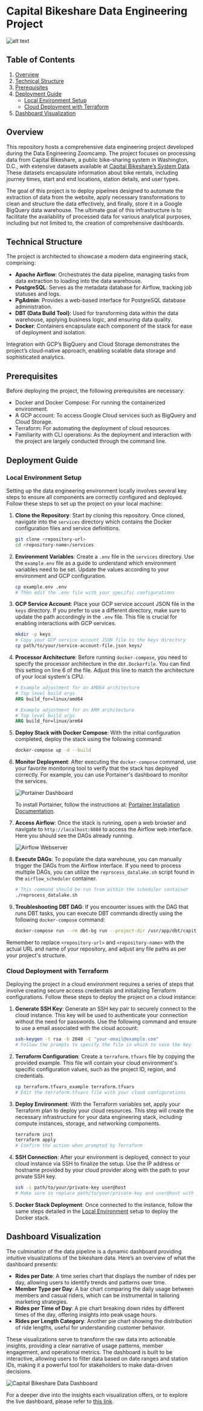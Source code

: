 # Capital Bikeshare Data Engineering Project

![alt text](images/CaBi_Ride.png)

## Table of Contents
1. [Overview](#overview)
2. [Technical Structure](#technical-structure)
3. [Prerequisites](#prerequisites)
4. [Deployment Guide](#deployment-guide)
   - [Local Environment Setup](#local-environment-setup)
   - [Cloud Deployment with Terraform](#cloud-deployment-with-terraform)
5. [Dashboard Visualization](#dashboard-visualization)


## Overview

This repository hosts a comprehensive data engineering project developed during the Data Engineering Zoomcamp. The project focuses on processing data from Capital Bikeshare, a public bike-sharing system in Washington, D.C., with extensive datasets available at [Capital Bikeshare’s System Data](https://capitalbikeshare.com/system-data). These datasets encapsulate information about bike rentals, including journey times, start and end locations, station details, and user types.

The goal of this project is to deploy pipelines designed to automate the extraction of data from the website, apply necessary transformations to clean and structure the data effectively, and finally, store it in a Google BigQuery data warehouse. The ultimate goal of this infrastructure is to facilitate the availability of processed data for various analytical purposes, including but not limited to, the creation of comprehensive dashboards. 

## Technical Structure

The project is architected to showcase a modern data engineering stack, comprising:

- **Apache Airflow**: Orchestrates the data pipeline, managing tasks from data extraction to loading into the data warehouse.
- **PostgreSQL**: Serves as the metadata database for Airflow, tracking job statuses and logs.
- **PgAdmin**: Provides a web-based interface for PostgreSQL database administration.
- **DBT (Data Build Tool)**: Used for transforming data within the data warehouse, applying business logic, and ensuring data quality.
- **Docker**: Containers encapsulate each component of the stack for ease of deployment and isolation.

Integration with GCP’s BigQuery and Cloud Storage demonstrates the project’s cloud-native approach, enabling scalable data storage and sophisticated analytics.

## Prerequisites

Before deploying the project, the following prerequisites are necessary:

- Docker and Docker Compose: For running the containerized environment.
- A GCP account: To access Google Cloud services such as BigQuery and Cloud Storage.
- Terraform: For automating the deployment of cloud resources.
- Familiarity with CLI operations: As the deployment and interaction with the project are largely conducted through the command line.

## Deployment Guide

### Local Environment Setup

Setting up the data engineering environment locally involves several key steps to ensure all components are correctly configured and deployed. Follow these steps to set up the project on your local machine:

1. **Clone the Repository**: Start by cloning this repository. Once cloned, navigate into the `services` directory which contains the Docker configuration files and service definitions.

    ```sh
    git clone <repository-url>
    cd <repository-name>/services
    ```

2. **Environment Variables**: Create a `.env` file in the `services` directory. Use the `example.env` file as a guide to understand which environment variables need to be set. Update the values according to your environment and GCP configuration.

    ```sh
    cp example.env .env
    # Then edit the .env file with your specific configurations
    ```

3. **GCP Service Account**: Place your GCP service account JSON file in the `keys` directory. If you prefer to use a different directory, make sure to update the path accordingly in the `.env` file. This file is crucial for enabling interactions with GCP services.

    ```sh
    mkdir -p keys
    # Copy your GCP service account JSON file to the keys directory
    cp path/to/your/service-account-file.json keys/
    ```

4. **Processor Architecture**: Before running `docker-compose`, you need to specify the processor architecture in the `dbt.Dockerfile`. You can find this setting on line 6 of the file. Adjust this line to match the architecture of your local system's CPU.

    ```dockerfile
    # Example adjustment for an AMD64 architecture
    # Top level build args
    ARG build_for=linux/amd64
    ```

    ```dockerfile
    # Example adjustment for an ARM architecture
    # Top level build args
    ARG build_for=linux/arm64
    ```

5. **Deploy Stack with Docker Compose**: With the initial configuration completed, deploy the stack using the following command:

    ```sh
    docker-compose up -d --build
    ```

6. **Monitor Deployment**: After executing the `docker-compose` command, use your favorite monitoring tool to verify that the stack has deployed correctly. For example, you can use Portainer's dashboard to monitor the services. 

    ![Portainer Dashboard](images/Portainer-Dashboard.png)

    To install Portainer, follow the instructions at: [Portainer Installation Documentation](https://docs.portainer.io/start/install-ce/server/docker).

7. **Access Airflow**: Once the stack is running, open a web browser and navigate to `http://localhost:8080` to access the Airflow web interface. Here you should see the DAGs already running.

    ![Airflow Webserver](images/Airflow_Webserver.png)

8. **Execute DAGs**: To populate the data warehouse, you can manually trigger the DAGs from the Airflow interface. If you need to process multiple DAGs, you can utilize the `reprocess_datalake.sh` script found in the `airflow_scheduler` container.

    ```sh
    # This command should be run from within the scheduler container
    ./reprocess_datalake.sh
    ```

9. **Troubleshooting DBT DAG**: If you encounter issues with the DAG that runs DBT tasks, you can execute DBT commands directly using the following `docker-compose` command:

    ```sh
    docker-compose run --rm dbt-bg run --project-dir /usr/app/dbt/capital_bikeshare
    ```

Remember to replace `<repository-url>` and `<repository-name>` with the actual URL and name of your repository, and adjust any file paths as per your project's structure.

### Cloud Deployment with Terraform

Deploying the project in a cloud environment requires a series of steps that involve creating secure access credentials and initializing Terraform configurations. Follow these steps to deploy the project on a cloud instance:

1. **Generate SSH Key**: Generate an SSH key pair to securely connect to the cloud instance. This key will be used to authenticate your connection without the need for passwords. Use the following command and ensure to use a email associated with the cloud account:

    ```sh
    ssh-keygen -t rsa -b 2048 -C "your-email@example.com"
    # Follow the prompts to specify the file in which to save the key
    ```

2. **Terraform Configuration**: Create a `terraform.tfvars` file by copying the provided example. This file will contain your cloud environment's specific configuration values, such as the project ID, region, and credentials.

    ```sh
    cp terraform.tfvars_example terraform.tfvars
    # Edit the terraform.tfvars file with your cloud configurations
    ```

3. **Deploy Environment**: With the Terraform variables set, apply your Terraform plan to deploy your cloud resources. This step will create the necessary infrastructure for your data engineering stack, including compute instances, storage, and networking components.

    ```sh
    terraform init
    terraform apply
    # Confirm the action when prompted by Terraform
    ```

4. **SSH Connection**: After your environment is deployed, connect to your cloud instance via SSH to finalize the setup. Use the IP address or hostname provided by your cloud provider along with the path to your private SSH key.

    ```sh
    ssh -i path/to/your/private-key user@host
    # Make sure to replace path/to/your/private-key and user@host with your actual key path and instance details
    ```

5. **Docker Stack Deployment**: Once connected to the instance, follow the same steps detailed in the [Local Environment](#local-environment) setup to deploy the Docker stack.

## Dashboard Visualization

The culmination of the data pipeline is a dynamic dashboard providing intuitive visualizations of the bikeshare data. Here’s an overview of what the dashboard presents:

- **Rides per Date**: A time series chart that displays the number of rides per day, allowing users to identify trends and patterns over time.
- **Member Type per Day**: A bar chart comparing the daily usage between members and casual riders, which can be instrumental in tailoring marketing strategies.
- **Rides per Time of Day**: A pie chart breaking down rides by different times of the day, offering insights into peak usage hours.
- **Rides per Length Category**: Another pie chart showing the distribution of ride lengths, useful for understanding customer behavior.

These visualizations serve to transform the raw data into actionable insights, providing a clear narrative of usage patterns, member engagement, and operational metrics. The dashboard is built to be interactive, allowing users to filter data based on date ranges and station IDs, making it a powerful tool for stakeholders to make data-driven decisions.

![Capital Bikeshare Data Dashboard](images/Project_Dashboard.png "Capital Bikeshare Dashboard")

For a deeper dive into the insights each visualization offers, or to explore the live dashboard, please refer to [this link](https://lookerstudio.google.com/reporting/59857631-5d96-4d41-9d09-152843bbc71a).
